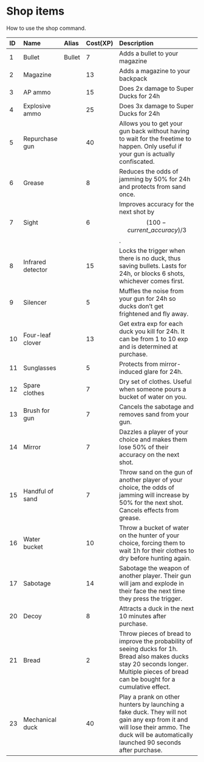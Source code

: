 # Shop items

How to use the shop command.

| ID | Name | Alias | Cost\(XP\) | Description |
| :--- | :--- | :--- | :--- | :--- |
| 1 | Bullet | Bullet | 7 | Adds a bullet to your magazine |
| 2 | Magazine |  | 13 | Adds a magazine to your backpack |
| 3 | AP ammo |  | 15 | Does 2x damage to Super Ducks for 24h |
| 4 | Explosive ammo |  | 25 | Does 3x damage to Super Ducks for 24h |
| 5 | Repurchase gun |  | 40 | Allows you to get your gun back without having to wait for the freetime to happen. Only useful if your gun is actually confiscated. |
| 6 | Grease |  | 8 | Reduces the odds of jamming by 50% for 24h and protects from sand once. |
| 7 | Sight |  | 6 | Improves accuracy for the next shot by $$(100- current\_accuracy)/3$$. |
| 8 | Infrared detector |  | 15 | Locks the trigger when there is no duck, thus saving bullets. Lasts for 24h, or blocks 6 shots, whichever comes first. |
| 9 | Silencer |  | 5 | Muffles the noise from your gun for 24h so ducks don’t get frightened and fly away. |
| 10 | Four-leaf clover |  | 13 | Get extra exp for each duck you kill for 24h. It can be from 1 to 10 exp and is determined at purchase. |
| 11 | Sunglasses |  | 5 | Protects from mirror-induced glare for 24h. |
| 12 | Spare clothes |  | 7 | Dry set of clothes. Useful when someone pours a bucket of water on you. |
| 13 | Brush for gun |  | 7 | Cancels the sabotage and removes sand from your gun. |
| 14 | Mirror |  | 7 | Dazzles a player of your choice and makes them lose 50% of their accuracy on the next shot. |
| 15 | Handful of sand |  | 7 | Throw sand on the gun of another player of your choice, the odds of  jamming will increase by 50% for the next shot. Cancels effects from grease. |
| 16 | Water bucket |  | 10 | Throw a bucket of water on the hunter of your choice, forcing them to wait 1h for their clothes to dry before hunting again. |
| 17 | Sabotage |  | 14 | Sabotage the weapon of another player. Their gun will jam and explode in their face the next time they press the trigger. |
| 20 | Decoy |  | 8 | Attracts a duck in the next 10 minutes after purchase. |
| 21 | Bread |  | 2 | Throw pieces of bread to improve the probability of seeing ducks for 1h. Bread also makes ducks stay 20 seconds longer. Multiple pieces of bread can be bought for a cumulative effect. |
| 23 | Mechanical duck |  | 40 | Play a prank on other hunters by launching a fake duck. They will not gain any exp from it and will lose their ammo. The duck will be automatically launched 90 seconds after purchase. |

